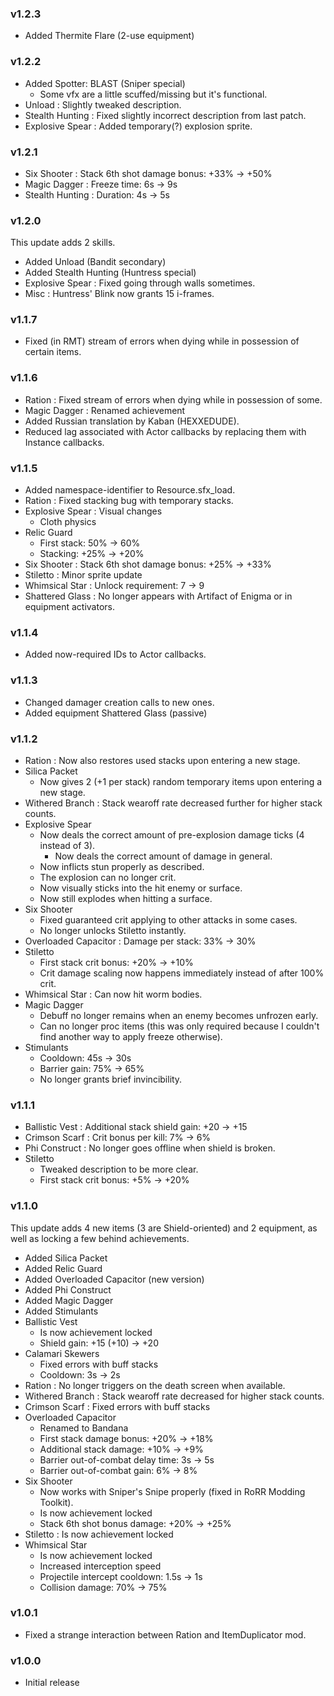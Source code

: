 ### v1.2.3
* Added Thermite Flare (2-use equipment)

### v1.2.2
* Added Spotter: BLAST (Sniper special)
    * Some vfx are a little scuffed/missing but it's functional.
* Unload : Slightly tweaked description.
* Stealth Hunting : Fixed slightly incorrect description from last patch.
* Explosive Spear : Added temporary(?) explosion sprite.

### v1.2.1
* Six Shooter : Stack 6th shot damage bonus: +33% -> +50%
* Magic Dagger : Freeze time: 6s -> 9s
* Stealth Hunting : Duration: 4s -> 5s

### v1.2.0
This update adds 2 skills.
* Added Unload (Bandit secondary)
* Added Stealth Hunting (Huntress special)
* Explosive Spear : Fixed going through walls sometimes.
* Misc : Huntress' Blink now grants 15 i-frames.

### v1.1.7
* Fixed (in RMT) stream of errors when dying while in possession of certain items.

### v1.1.6
* Ration : Fixed stream of errors when dying while in possession of some.
* Magic Dagger : Renamed achievement
* Added Russian translation by Kaban (HEXXEDUDE).
* Reduced lag associated with Actor callbacks by replacing them with Instance callbacks.

### v1.1.5
* Added namespace-identifier to Resource.sfx_load.
* Ration : Fixed stacking bug with temporary stacks.
* Explosive Spear : Visual changes
    * Cloth physics
* Relic Guard
    * First stack: 50% -> 60%
    * Stacking: +25% -> +20%
* Six Shooter : Stack 6th shot damage bonus: +25% -> +33%
* Stiletto : Minor sprite update
* Whimsical Star : Unlock requirement: 7 -> 9
* Shattered Glass : No longer appears with Artifact of Enigma or in equipment activators.

### v1.1.4
* Added now-required IDs to Actor callbacks.

### v1.1.3
* Changed damager creation calls to new ones.
* Added equipment Shattered Glass (passive)

### v1.1.2
* Ration : Now also restores used stacks upon entering a new stage.
* Silica Packet
    * Now gives 2 (+1 per stack) random temporary items upon entering a new stage.
* Withered Branch : Stack wearoff rate decreased further for higher stack counts.
* Explosive Spear
    * Now deals the correct amount of pre-explosion damage ticks (4 instead of 3).
        * Now deals the correct amount of damage in general.
    * Now inflicts stun properly as described.
    * The explosion can no longer crit.
    * Now visually sticks into the hit enemy or surface.
    * Now still explodes when hitting a surface.
* Six Shooter
    * Fixed guaranteed crit applying to other attacks in some cases.
    * No longer unlocks Stiletto instantly.
* Overloaded Capacitor : Damage per stack: 33% -> 30%
* Stiletto
    * First stack crit bonus: +20% -> +10%
    * Crit damage scaling now happens immediately instead of after 100% crit.
* Whimsical Star : Can now hit worm bodies.
* Magic Dagger
    * Debuff no longer remains when an enemy becomes unfrozen early.
    * Can no longer proc items (this was only required because I couldn't find another way to apply freeze otherwise).
* Stimulants
    * Cooldown: 45s -> 30s
    * Barrier gain: 75% -> 65%
    * No longer grants brief invincibility.

### v1.1.1
* Ballistic Vest : Additional stack shield gain: +20 -> +15
* Crimson Scarf : Crit bonus per kill: 7% -> 6%
* Phi Construct : No longer goes offline when shield is broken.
* Stiletto
    * Tweaked description to be more clear.
    * First stack crit bonus: +5% -> +20%

### v1.1.0
This update adds 4 new items (3 are Shield-oriented) and 2 equipment, as well as locking a few behind achievements.
* Added Silica Packet
* Added Relic Guard
* Added Overloaded Capacitor (new version)
* Added Phi Construct
* Added Magic Dagger
* Added Stimulants
* Ballistic Vest
    * Is now achievement locked
    * Shield gain: +15 (+10) -> +20
* Calamari Skewers
    * Fixed errors with buff stacks
    * Cooldown: 3s -> 2s
* Ration : No longer triggers on the death screen when available.
* Withered Branch : Stack wearoff rate decreased for higher stack counts.
* Crimson Scarf : Fixed errors with buff stacks
* Overloaded Capacitor
    * Renamed to Bandana
    * First stack damage bonus: +20% -> +18%
    * Additional stack damage: +10% -> +9%
    * Barrier out-of-combat delay time: 3s -> 5s
    * Barrier out-of-combat gain: 6% -> 8%
* Six Shooter
    * Now works with Sniper's Snipe properly (fixed in RoRR Modding Toolkit).
    * Is now achievement locked
    * Stack 6th shot bonus damage: +20% -> +25%
* Stiletto : Is now achievement locked
* Whimsical Star
    * Is now achievement locked
    * Increased interception speed
    * Projectile intercept cooldown: 1.5s -> 1s
    * Collision damage: 70% -> 75%

### v1.0.1
* Fixed a strange interaction between Ration and ItemDuplicator mod.

### v1.0.0
* Initial release
